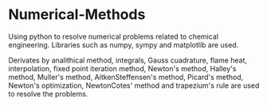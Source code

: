 # Numerical-Methods

Using python to resolve numerical problems related to chemical engineering. 
Libraries such as numpy, sympy and matplotlib are used.

Derivates by analithical method, integrals, Gauss cuadrature, flame heat,
interpolation, fixed point iteration method, Newton's method, Halley's method,
Muller's method, AitkenSteffensen's method, Picard's method, Newton's optimization,
NewtonCotes' method and trapezium's rule are used to resolve the problems. 